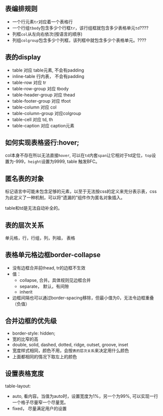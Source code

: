 ## 表编排规则

- 一个行元素`tr`对应着一个表格行
- 一个行组`tbody`包含多少个行框`tr`，该行组框就包含多少表格单元`td`????
- 列框`col`从左向右依次(按语言的顺序)
- 列组`colgroup`包含多少个列框，该列框中就包含多少个表格单元。????



## 表的display

- table 对应 table元素, 不会有padding
- inline-table 行内表， 不会有padding
- table-row 对应 tr
- table-row-group 对应 tbody
- table-header-group 对应 thead
- table-footer-group 对应  tfoot
- table-column 对应 col
- table-column-group 对应colgroup
- table-cell 对应 td, th
- table-caption 对应 caption元素



## 如何实现表格竖行:hover;

col本身不存在所以无法直接`hover`, 可以在`td`内套`span`让它相对于td定位，`top`设置为-999，`height`设置为9999, table 触发BFC。



## 匿名表的对象

标记语言中可能未包含足够的元素，以至于无法按css的定义来充分表示表，css为此定义了一种机制，可以将“遗漏的”组件作为匿名对象插入。

table和td是无法自动补全的。



## 表的层次关系

单元格，行，行组，列，列祖， 表格



## 表格单元格边框border-collapse
- 没有边框合并前thead, tr的边框不生效
- 值：
  - collapse, 合并。具体规则见边框合并
  - separate， 默认，有间隙
  - inherit
- 边框间隔也可以通过border-spacing移除，但最小值为0，无法令边框重叠（负值）



## 合并边框的优先级

- border-style: hidden;
- 宽的比窄的高
- double, solid, dashed, dotted, ridge, outset, groove, inset
- 宽度样式相同，颜色不用，会按`表的层次关系`来决定用什么颜色
- 上面都相同的情况下取左上的颜色



## 设置表格宽度

table-layout:

- auto, 看内容。当值为auto时，设置宽度为1%，另一个为99%, 可以实现一行一个格子尽量窄一个尽量宽。
- fixed， 尽量满足用户的设置